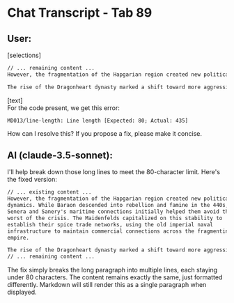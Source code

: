 # Chat Transcript - Tab 89

## User:


[selections]  
```markdown
// ... remaining content ...
However, the fragmentation of the Hapgarian region created new political dynamics. While Baraon descended into rebellion and famine in the 440s, Senera and Sanery's maritime connections initially helped them avoid the worst of the crisis. The Maidenfelds capitalized on this stability to establish their spice trade networks, using the old imperial naval infrastructure to maintain commercial connections across the fragmenting empire.

The rise of the Dragonheart dynasty marked a shift toward more aggressive
```
[text]  
For the code present, we get this error:
```
MD013/line-length: Line length [Expected: 80; Actual: 435]
```
How can I resolve this? If you propose a fix, please make it concise.


## AI (claude-3.5-sonnet):

I'll help break down those long lines to meet the 80-character limit. Here's the fixed version:

```markdown:site/content/locations/senera.md
// ... existing content ...
However, the fragmentation of the Hapgarian region created new political 
dynamics. While Baraon descended into rebellion and famine in the 440s, 
Senera and Sanery's maritime connections initially helped them avoid the 
worst of the crisis. The Maidenfelds capitalized on this stability to 
establish their spice trade networks, using the old imperial naval 
infrastructure to maintain commercial connections across the fragmenting 
empire.

The rise of the Dragonheart dynasty marked a shift toward more aggressive
// ... remaining content ...
```

The fix simply breaks the long paragraph into multiple lines, each staying under 80 characters. The content remains exactly the same, just formatted differently. Markdown will still render this as a single paragraph when displayed.
